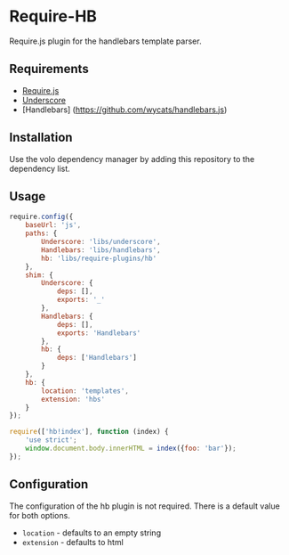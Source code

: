 # Require-HB

Require.js plugin for the handlebars template parser.

## Requirements

* [Require.js](https://github.com/jrburke/requirejs)
* [Underscore](https://github.com/jashkenas/underscore)
* [Handlebars] (https://github.com/wycats/handlebars.js)

## Installation

Use the volo dependency manager by adding this repository to the dependency list.

## Usage

```javascript
require.config({
    baseUrl: 'js',
    paths: {
        Underscore: 'libs/underscore',
        Handlebars: 'libs/handlebars',
        hb: 'libs/require-plugins/hb'
    },
    shim: {
        Underscore: {
            deps: [],
            exports: '_'
        },
        Handlebars: {
            deps: [],
            exports: 'Handlebars'
        },
        hb: {
            deps: ['Handlebars']
        }
    },
    hb: {
        location: 'templates',
        extension: 'hbs'
    }
});

require(['hb!index'], function (index) {
    'use strict';
    window.document.body.innerHTML = index({foo: 'bar'});
});
```

## Configuration

The configuration of the hb plugin is not required. There is a default value for both options.

* `location` - defaults to an empty string
* `extension` - defaults to html
